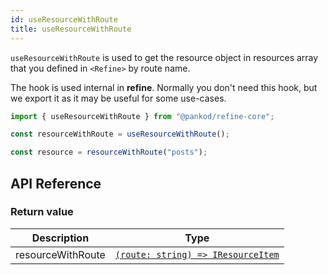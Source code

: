 ```yaml
---
id: useResourceWithRoute
title: useResourceWithRoute
---
```


`useResourceWithRoute` is used to get the resource object in resources array that you defined in `<Refine>` by route name.

The hook is used internal in **refine**. Normally you don't need this hook, but we export it as it may be useful for some use-cases.

```ts
import { useResourceWithRoute } from "@pankod/refine-core";

const resourceWithRoute = useResourceWithRoute();

const resource = resourceWithRoute("posts");
```

## API Reference

### Return value

| Description       | Type                                                                                      |
| ----------------- | ----------------------------------------------------------------------------------------- |
| resourceWithRoute | [`(route: string) => IResourceItem`](/api-reference/core/interfaces.md#resourceitemprops) |
